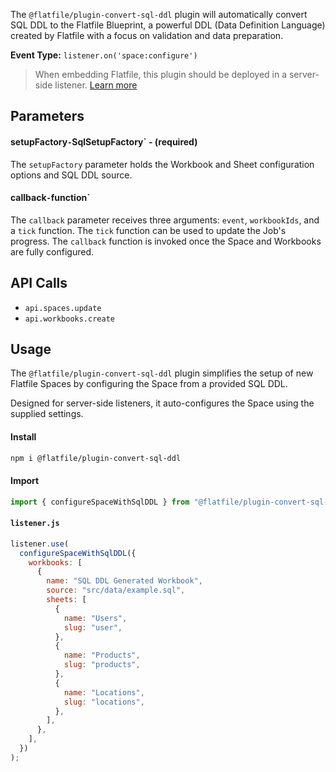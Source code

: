 <!-- START_INFOCARD -->

The `@flatfile/plugin-convert-sql-ddl` plugin will automatically convert SQL
DDL to the Flatfile Blueprint, a powerful DDL (Data Definition Language)
created by Flatfile with a focus on validation and data preparation.

**Event Type:**
`listener.on('space:configure')`

<!-- END_INFOCARD -->


> When embedding Flatfile, this plugin should be deployed in a server-side listener. [Learn more](/docs/orchestration/listeners#listener-types)



## Parameters

#### setupFactory` - `SqlSetupFactory` - (required)
The `setupFactory` parameter holds the Workbook and Sheet configuration
options and SQL DDL source.


#### callback` - `function`
The `callback` parameter receives three arguments: `event`, `workbookIds`, and
a `tick` function. The `tick` function can be used to update the Job's
progress. The `callback` function is invoked once the Space and Workbooks are
fully configured.



## API Calls

- `api.spaces.update`
- `api.workbooks.create`



## Usage

The `@flatfile/plugin-convert-sql-ddl` plugin simplifies the setup of new Flatfile Spaces by configuring the Space from a provided SQL DDL.

Designed for server-side listeners, it auto-configures the Space using the supplied settings.

#### Install

```bash install
npm i @flatfile/plugin-convert-sql-ddl
```

#### Import

```js import
import { configureSpaceWithSqlDDL } from "@flatfile/plugin-convert-sql-ddl";
```

#### `listener.js`

```js listener.js
listener.use(
  configureSpaceWithSqlDDL({
    workbooks: [
      {
        name: "SQL DDL Generated Workbook",
        source: "src/data/example.sql",
        sheets: [
          {
            name: "Users",
            slug: "user",
          },
          {
            name: "Products",
            slug: "products",
          },
          {
            name: "Locations",
            slug: "locations",
          },
        ],
      },
    ],
  })
);
```